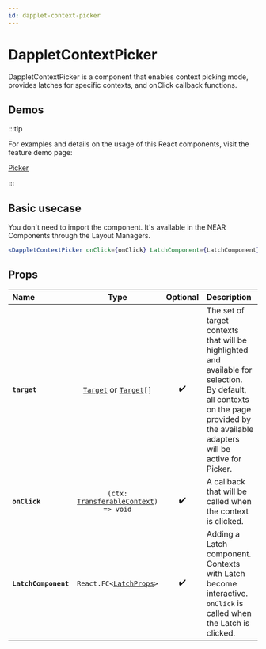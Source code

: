 ```yaml
---
id: dapplet-context-picker
---
```


# DappletContextPicker

DappletContextPicker is a component that enables context picking mode, provides latches for specific contexts, and onClick callback functions.

## Demos

:::tip

For examples and details on the usage of this React components, visit the feature demo page:

[Picker](/docs/features/feature-picker)

:::

## Basic usecase

You don't need to import the component. It's available in the NEAR Components through the Layout Managers.

```jsx
<DappletContextPicker onClick={onClick} LatchComponent={LatchComponent} />
```

## Props

| Name                 |                                    Type                                    | Optional | Description                                                                                                                                                                         |
| :------------------- | :------------------------------------------------------------------------: | :------: | :---------------------------------------------------------------------------------------------------------------------------------------------------------------------------------- |
| **`target`**         |      [`Target`](/docs/api/target) or [`Target`](/docs/api/target)`[]`      |    ✔️    | The set of target contexts that will be highlighted and available for selection. By default, all contexts on the page provided by the available adapters will be active for Picker. |
| **`onClick`**        | `(ctx: `[`TransferableContext`](/docs/api/transferable-context)`) => void` |    ✔️    | A callback that will be called when the context is clicked.                                                                                                                         |
| **`LatchComponent`** |            `React.FC<`[`LatchProps`](/docs/api/latch-props)`>`             |    ✔️    | Adding a Latch component. Contexts with Latch become interactive. `onClick` is called when the Latch is clicked.                                                                    |
